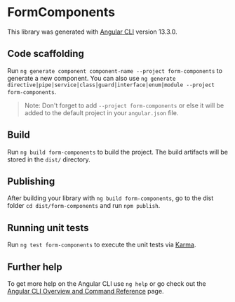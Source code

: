 # FormComponents

This library was generated with [Angular CLI](https://github.com/angular/angular-cli) version 13.3.0.

## Code scaffolding

Run `ng generate component component-name --project form-components` to generate a new component. You can also use `ng generate directive|pipe|service|class|guard|interface|enum|module --project form-components`.
> Note: Don't forget to add `--project form-components` or else it will be added to the default project in your `angular.json` file. 

## Build

Run `ng build form-components` to build the project. The build artifacts will be stored in the `dist/` directory.

## Publishing

After building your library with `ng build form-components`, go to the dist folder `cd dist/form-components` and run `npm publish`.

## Running unit tests

Run `ng test form-components` to execute the unit tests via [Karma](https://karma-runner.github.io).

## Further help

To get more help on the Angular CLI use `ng help` or go check out the [Angular CLI Overview and Command Reference](https://angular.io/cli) page.
